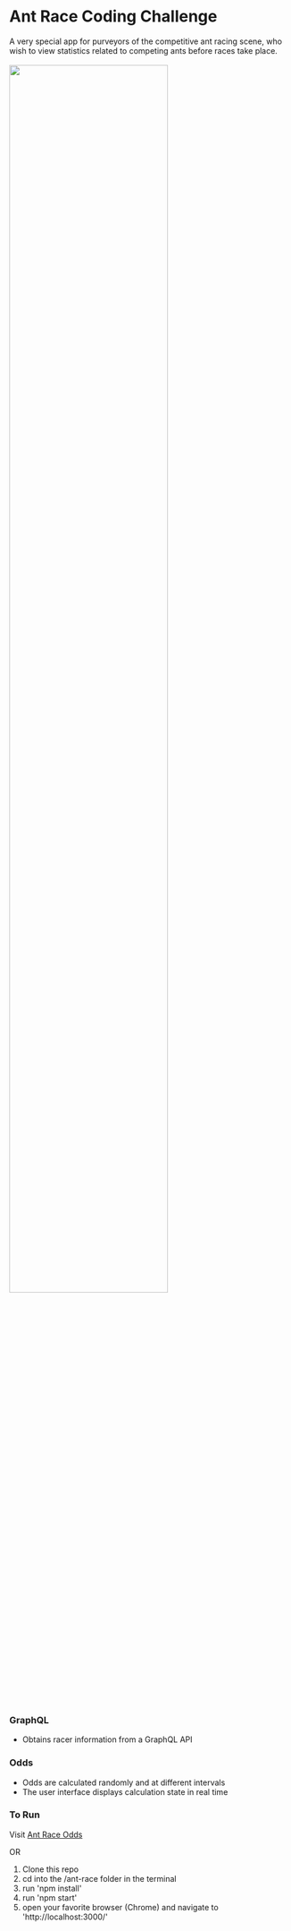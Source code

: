# Ant Race Coding Challenge
 A very special app for purveyors of the competitive ant racing scene, who wish to view statistics related to competing ants before races take place.<br/></br>
<img src="antrace.gif" width="75%" height="75%">

### GraphQL
- Obtains racer information from a GraphQL API

### Odds
- Odds are calculated randomly and at different intervals
- The user interface displays calculation state in real time


### To Run
Visit [Ant Race Odds](http://antrace.bricepowell.com)

OR

1. Clone this repo
2. cd into the /ant-race folder in the terminal
3. run 'npm install'
4. run 'npm start'
5. open your favorite browser (Chrome) and navigate to 'http://localhost:3000/'
